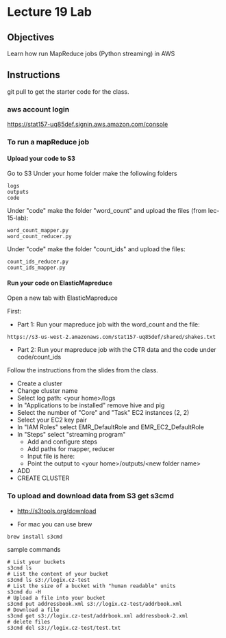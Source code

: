 Lecture 19 Lab
================

## Objectives
Learn how run MapReduce jobs (Python streaming) in AWS

## Instructions
git pull to get the starter code for the class.


### aws account login
https://stat157-uq85def.signin.aws.amazon.com/console

### To run a mapReduce job
#### Upload your code to S3
Go to  S3
Under your home folder make the following folders
```
logs
outputs
code
```
Under "code" make the folder "word_count" and upload the files (from lec-15-lab):
```
word_count_mapper.py
word_count_reducer.py
```
Under "code" make the folder "count_ids" and upload the files:
```
count_ids_reducer.py
count_ids_mapper.py
```

#### Run your code on ElasticMapreduce
Open a new tab with ElasticMapreduce

First:
* Part 1: Run your mapreduce job with the word_count and the file:
```
https://s3-us-west-2.amazonaws.com/stat157-uq85def/shared/shakes.txt
```
* Part 2: Run your mapreduce job with the CTR data and the code under code/count_ids

Follow the instructions from the slides from the class.
* Create a cluster
* Change cluster name
* Select log path: \<your home\>/logs
* In "Applications to be installed" remove hive and pig
* Select the number of "Core" and "Task" EC2 instances (2, 2)
* Select your EC2 key pair
* In "IAM Roles" select EMR_DefaultRole and EMR_EC2_DefaultRole 
* In "Steps" select "streaming program"
  * Add and configure steps
  * Add paths for mapper, reducer
  * Input file is here:
  * Point the output to \<your home\>/outputs/\<new folder name\>
* ADD
* CREATE CLUSTER


### To upload and download data from S3 get s3cmd
* http://s3tools.org/download

* For mac you can use brew
```
brew install s3cmd
```

sample commands
```
# List your buckets
s3cmd ls
# List the content of your bucket
s3cmd ls s3://logix.cz-test
# List the size of a bucket with "human readable" units
s3cmd du -H 
# Upload a file into your bucket
s3cmd put addressbook.xml s3://logix.cz-test/addrbook.xml
# Download a file
s3cmd get s3://logix.cz-test/addrbook.xml addressbook-2.xml
# delete files
s3cmd del s3://logix.cz-test/test.txt
```

